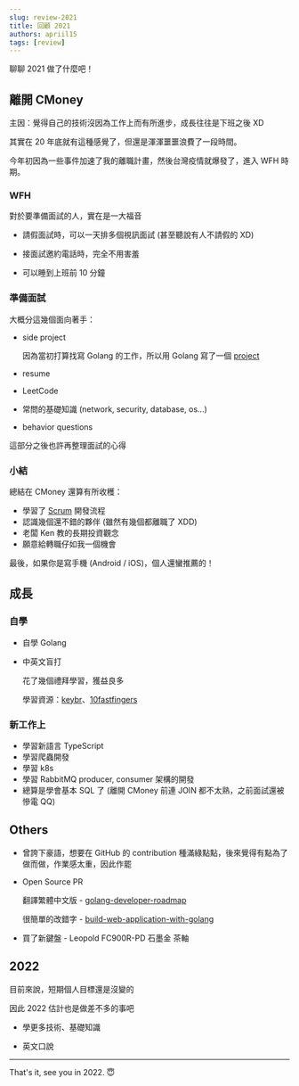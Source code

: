 ```yaml
---
slug: review-2021
title: 回顧 2021
authors: apriil15
tags: [review]
---
```


聊聊 2021 做了什麼吧！

<!--truncate-->

## 離開 CMoney

主因：覺得自己的技術沒因為工作上而有所進步，成長往往是下班之後 XD

其實在 20 年底就有這種感覺了，但還是渾渾噩噩浪費了一段時間。

今年初因為一些事件加速了我的離職計畫，然後台灣疫情就爆發了，進入 WFH 時期。

### WFH

對於要準備面試的人，實在是一大福音

- 請假面試時，可以一天排多個視訊面試 (甚至聽說有人不請假的 XD)

- 接面試邀約電話時，完全不用害羞

- 可以睡到上班前 10 分鐘

### 準備面試

大概分這幾個面向著手：

- side project

  因為當初打算找寫 Golang 的工作，所以用 Golang 寫了一個 [project](https://github.com/Apriil15/blog-server)

- resume

- LeetCode

- 常問的基礎知識 (network, security, database, os...)

- behavior questions

這部分之後也許再整理面試的心得

### 小結

總結在 CMoney 還算有所收穫：

- 學習了 [Scrum](https://zh.wikipedia.org/wiki/Scrum) 開發流程
- 認識幾個還不錯的夥伴 (雖然有幾個都離職了 XDD)
- 老闆 Ken 教的長期投資觀念
- 願意給轉職仔如我一個機會

最後，如果你是寫手機 (Android / iOS)，個人還蠻推薦的！

## 成長

### 自學

- 自學 Golang

- 中英文盲打

  花了幾個禮拜學習，獲益良多

  學習資源：[keybr](https://www.keybr.com/)、[10fastfingers](https://10fastfingers.com/typing-test/english)

### 新工作上

- 學習新語言 TypeScript
- 學習爬蟲開發
- 學習 k8s
- 學習 RabbitMQ producer, consumer 架構的開發
- 總算是學會基本 SQL 了 (離開 CMoney 前連 JOIN 都不太熟，之前面試還被慘電 QQ)

## Others

- 曾誇下豪語，想要在 GitHub 的 contribution 種滿綠點點，後來覺得有點為了做而做，作業感太重，因此作罷

- Open Source PR

  翻譯繁體中文版 - [golang-developer-roadmap](https://github.com/Alikhll/golang-developer-roadmap/blob/master/i18n/zh-TW/ReadMe-zh-TW.md)

  很簡單的改錯字 - [build-web-application-with-golang](https://github.com/astaxie/build-web-application-with-golang/pull/1165)

- 買了新鍵盤 - Leopold FC900R-PD 石墨金 茶軸

## 2022

目前來說，短期個人目標還是沒變的

因此 2022 估計也是做差不多的事吧

- 學更多技術、基礎知識

- 英文口說

---

That's it, see you in 2022. :innocent:
